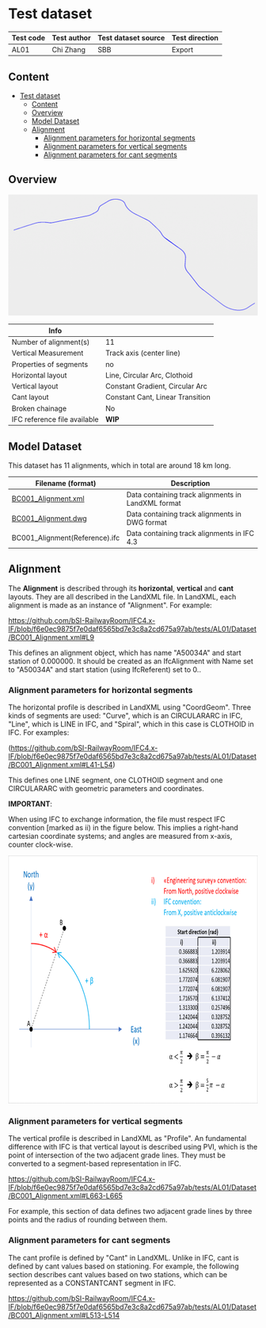 # Test dataset

| Test code | Test author     | Test dataset source | Test direction |
|-----------|-----------------|---------------------|----------------|
| AL01     | Chi Zhang   | SBB                 | Export         |

## Content
- [Test dataset](#test-dataset)
  - [Content](#content)
  - [Overview](#overview)
  - [Model Dataset](#model-dataset)
  - [Alignment](#alignment)
    - [Alignment parameters for horizontal segments](#alignment-parameters-for-horizontal-segments)
    - [Alignment parameters for vertical segments](#alignment-parameters-for-vertical-segments)
    - [Alignment parameters for cant segments](#alignment-parameters-for-cant-segments)


## Overview

<img src="./Alignments_visualization.PNG"/>

| Info                         |                                           |
|------------------------------|-------------------------------------------|
| Number of alignment(s)       | 11                                        |
| Vertical Measurement         | Track axis (center line)                  |
| Properties of segments       | no                                        |
| Horizontal layout            | Line, Circular Arc, Clothoid              |
| Vertical layout              | Constant Gradient, Circular Arc           |
| Cant layout                  | Constant Cant, Linear Transition          |
| Broken chainage              | No                                        |
| IFC reference file available | **WIP**                                   |

## Model Dataset
This dataset has 11 alignments, which in total are around 18 km long.

| Filename (format)         | Description                                                        |
|---------------------------|--------------------------------------------------------------------|
| [BC001_Alignment.xml](./BC001_Alignment.xml)    |    Data containing track alignments in LandXML format                                   |
| [BC001_Alignment.dwg](./BC001_Alignment.dwg)     |    Data containing track alignments in DWG format                                 |
| BC001_Alignment(Reference).ifc    |    Data containing track alignments in IFC 4.3                                  |


## Alignment

The **Alignment** is described through its **horizontal**, **vertical** and **cant** layouts. They are all described in the LandXML file.
In LandXML, each alignment is made as an instance of "Alignment". For example:

https://github.com/bSI-RailwayRoom/IFC4.x-IF/blob/f6e0ec9875f7e0daf6565bd7e3c8a2cd675a97ab/tests/AL01/Dataset/BC001_Alignment.xml#L9

This defines an alignment object, which has name "A50034A" and start station of 0.000000. It should be created as an IfcAlignment with Name set to "A50034A" and start station (using IfcReferent) set to 0..
### Alignment parameters for horizontal segments

The horizontal profile is described in LandXML using "CoordGeom". Three kinds of segments are used: "Curve", which is an CIRCULARARC in IFC, "Line", which is LINE in IFC, and "Spiral", which in this case is CLOTHOID in IFC. For examples:

(https://github.com/bSI-RailwayRoom/IFC4.x-IF/blob/f6e0ec9875f7e0daf6565bd7e3c8a2cd675a97ab/tests/AL01/Dataset/BC001_Alignment.xml#L41-L54)

This defines one LINE segment, one CLOTHOID segment and one CIRCULARARC with geometric parameters and coordinates.

**IMPORTANT**:

When using IFC to exchange information, the file must respect IFC convention [marked as ii) in the figure below.
This implies a right-hand cartesian coordinate systems; and angles are measured from x-axis, counter clock-wise.

<p align="center">
    <img src="SurveyToIFCangleConvention.png" height="500"/>
</p>

### Alignment parameters for vertical segments

The vertical profile is described in LandXML as "Profile". An fundamental difference with IFC is that vertical layout is described using PVI, which is the point of intersection of the two adjacent grade lines. They must be converted to a segment-based representation in IFC.

https://github.com/bSI-RailwayRoom/IFC4.x-IF/blob/f6e0ec9875f7e0daf6565bd7e3c8a2cd675a97ab/tests/AL01/Dataset/BC001_Alignment.xml#L663-L665

For example, this section of data defines two adjacent grade lines by three points and the radius of rounding between them.

### Alignment parameters for cant segments

The cant profile is defined by "Cant" in LandXML. Unlike in IFC, cant is defined by cant values based on stationing. For example, the following section describes cant values based on two stations, which can be represented as a CONSTANTCANT segment in IFC.

https://github.com/bSI-RailwayRoom/IFC4.x-IF/blob/f6e0ec9875f7e0daf6565bd7e3c8a2cd675a97ab/tests/AL01/Dataset/BC001_Alignment.xml#L513-L514



